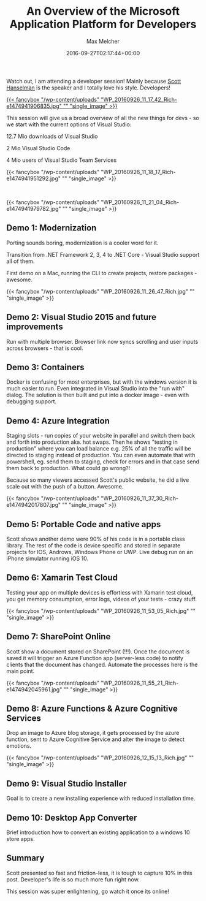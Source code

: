 ﻿---
title: An Overview of the Microsoft Application Platform for Developers
author: Max Melcher
aliases:
   - "/post/2016-09-27-an-overview-of-the-microsoft-application-platform-for-developers/"
2016: "09"
type: post
date: 2016-09-27T02:17:44+00:00
url: /2016/09/an-overview-of-the-microsoft-application-platform-for-developers/
yourls_fetching:
  - "1"
categories:
  - Apps
  - Azure
  - Conference
  - Ignite 2016

---
Watch out, I am attending a developer session! Mainly because [Scott Hanselman][1] is the speaker and I totally love his style. Developers!

[{{< fancybox "/wp-content/uploads" "WP_20160926_11_17_42_Rich-e1474941906835.jpg" "" "single_image" >}}][2]

This session will give us a broad overview of all the new things for devs - so we start with the current options of Visual Studio:

12.7 Mio downloads of Visual Studio
  
2 Mio Visual Studio Code
  
4 Mio users of Visual Studio Team Services

{{< fancybox "/wp-content/uploads" "WP_20160926_11_18_17_Rich-e1474941951292.jpg" "" "single_image" >}}

&nbsp;

{{< fancybox "/wp-content/uploads" "WP_20160926_11_21_04_Rich-e1474941979782.jpg" "" "single_image" >}}

## Demo 1: Modernization

Porting sounds boring, modernization is a cooler word for it.

Transition from .NET Framework 2, 3, 4 to .NET Core - Visual Studio support all of them.

First demo on a Mac, running the CLI to create projects, restore packages - awesome.

{{< fancybox "/wp-content/uploads" "WP_20160926_11_26_47_Rich.jpg" "" "single_image" >}}

## Demo 2: Visual Studio 2015 and future improvements

Run with multiple browser. Browser link now syncs scrolling and user inputs across browsers - that is cool.

## Demo 3: Containers

Docker is confusing for most enterprises, but with the windows version it is much easier to run. Even integrated in Visual Studio into the "run with" dialog. The solution is then built and put into a docker image - even with debugging support.

## Demo 4: Azure Integration

Staging slots - run copies of your website in parallel and switch them back and forth into production aka. hot swaps. Then he shows "testing in production" where you can load balance e.g. 25% of all the traffic will be directed to staging instead of production. You can even automate that with powershell, eg. send them to staging, check for errors and in that case send them back to production. What could go wrong?!

Because so many viewers accessed Scott's public website, he did a live scale out with the push of a button. Awesome.

{{< fancybox "/wp-content/uploads" "WP_20160926_11_37_30_Rich-e1474942017807.jpg" "" "single_image" >}}

## Demo 5: Portable Code and native apps

Scott shows another demo were 90% of his code is in a portable class library. The rest of the code is device specific and stored in separate projects for IOS, Androws, Windows Phone or UWP. Live debug run on an iPhone simulator running iOS 10.

## Demo 6: Xamarin Test Cloud

Testing your app on multiple devices is effortless with Xamarin test cloud, you get memory consumption, error logs, videos of your tests - crazy stuff.

{{< fancybox "/wp-content/uploads" "WP_20160926_11_53_05_Rich.jpg" "" "single_image" >}}

## Demo 7: SharePoint Online

Scott show a document stored on SharePoint (!!!). Once the document is saved it will trigger an Azure Function app (server-less code) to notify clients that the document has changed. Automate the processes here is the main point.

{{< fancybox "/wp-content/uploads" "WP_20160926_11_55_21_Rich-e1474942045961.jpg" "" "single_image" >}}

## Demo 8: Azure Functions & Azure Cognitive Services

Drop an image to Azure blog storage, it gets processed by the azure function, sent to Azure Cognitive Service and alter the image to detect emotions.

{{< fancybox "/wp-content/uploads" "WP_20160926_12_15_13_Rich.jpg" "" "single_image" >}}

## Demo 9: Visual Studio Installer

Goal is to create a new installing experience with reduced installation time.

## Demo 10: Desktop App Converter

Brief introduction how to convert an existing application to a windows 10 store apps.

## Summary

Scott presented so fast and friction-less, it is tough to capture 10% in this post. Developer's life is so much more fun right now.
  
This session was super enlightening, go watch it once its online!

 [1]: http://www.hanselman.com/
 [2]: https://melcher.it/wp-content/uploads/WP_20160926_11_17_42_Rich-e1474941906835.jpg

